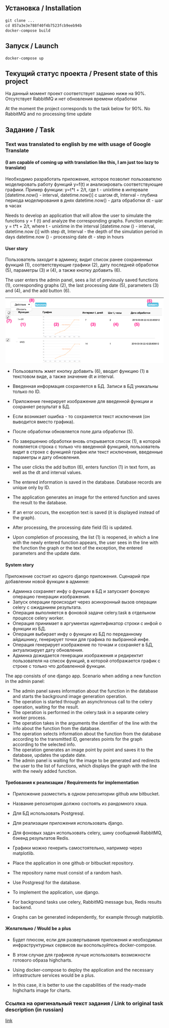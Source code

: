 ## Установка / Installation

    git clone ...
    cd 857a3e3e788f40f4b7523fcb9eeb94b
    docker-compose build

## Запуск / Launch

    docker-compose up

## Текущий статус проекта / Present state of this project

На данный момент проект соответствует заданию ниже на 90%. Отсутствует RabbitMQ и нет обновления времени обработки

At the moment the project corresponds to the task below for 90%. No RabbitMQ and no processing time update

## Задание / Task

### Text was translated to english by me with usage of Google Translate
#### (I am capable of coming up with translation like this, I am just too lazy to translate)

Необходимо разработать приложение, которое позволит пользователю моделировать работу функций y=f(t)
и анализировать соответствующие графики.
Пример функции: y=t*t + 2/t, где
t - unixtime в интервале [datetime.now() - interval, datetime.now()] с шагом dt, 
Interval - глубина периода моделирования в днях
datetime.now() - дата обработки
dt - шаг в часах

Needs to develop an application that will allow the user to simulate the functions y = f (t) and analyze 
the corresponding graphs.
Function example: y = t*t + 2/t, where
t - unixtime in the interval [datetime.now () - interval, datetime.now ()] with step dt,
Interval - the depth of the simulation period in days
datetime.now () - processing date
dt - step in hours 

#### User story

Пользователь заходит в админку, видит список ранее сохраненных функций (1), соответствующие графики (2),
дату последней обработки (5), параметры (3) и (4), а также кнопку добавить (6). 

The user enters the admin panel, sees a list of previously saved functions (1), corresponding graphs (2),
the last processing date (5), parameters (3) and (4), and the add button (6). 

![](picture.png)

* Пользователь жмет кнопку добавить (6), вводит функцию (1) в текстовом виде, а также значение dt и interval.
* Введенная информация сохраняется в БД. Запиcи в БД уникальны только по ID.
* Приложение генерирует изображение для введенной функции и сохраняет результат в БД. 
* Если возникает ошибка - то сохраняется текст исключения (он выводится вместо графика).
* После обработки обновляется поле дата обработки (5).
* По завершению обработки вновь открывается список (1), в которой появляется строка с только что введенной функцией, 
пользователь видит в строке с функцией график или текст исключения, введенные параметры и дату обновления.
  

* The user clicks the add button (6), enters function (1) in text form, as well as the dt and interval values.
* The entered information is saved in the database. Database records are unique only by ID.
* The application generates an image for the entered function and saves the result to the database.
* If an error occurs, the exception text is saved (it is displayed instead of the graph).
* After processing, the processing date field (5) is updated.
* Upon completion of processing, the list (1) is reopened, in which a line with the newly entered function appears,
the user sees in the line with the function the graph or the text of the exception, the entered parameters and the update date. 

#### System story

Приложение состоит из одного django приложения. Сценарий при добавлении новой функции в админке:
* Админка сохраняет инфу о функции в БД и запускает фоновую операцию генерации изображения. 
* Запуск операции происходит через асинхронный вызов операции celery с ожиданием результата. 
* Операция выполняется в фоновой задаче celery.task  в отдельном процессе celery worker.
* Операция принимает в аргументах идентификатор строки с инфой о функции из БД. 
* Операция выбирает инфу о функции из БД по переданному айдишнику, генерирует точки для графика по выбранной инфе.
* Операция генерирует изображение по точкам и сохраняет в БД, актуализирует дату обновления.
* Админка дожидается генерации изображения и редиректит пользователя на список функций, в которой отображается график
с строке с только что добавленной функции.


The app consists of one django app. Scenario when adding a new function in the admin panel:
* The admin panel saves information about the function in the database and starts the background image generation operation.
* The operation is started through an asynchronous call to the celery operation, waiting for the result.
* The operation is performed in the celery.task in a separate celery worker process.
* The operation takes in the arguments the identifier of the line with the info about the function from the database.
* The operation selects information about the function from the database according to the transmitted ID,
  generates points for the graph according to the selected info.
* The operation generates an image point by point and saves it to the database, updates the update date.
* The admin panel is waiting for the image to be generated and redirects the user to the list of functions, 
  which displays the graph
with the line with the newly added function. 

#### Требования к реализации / Requirements for implementation

* Приложение разместить в одном репозитории github или bitbucket.
* Название репозитория должно состоять из рандомного хэша.
* Для БД использовать Postgresql.
* Для реализации приложения использовать django. 
* Для фоновых задач использовать celery, шину сообщений RabbitMQ, бэкенд результатов Redis.
* Графики можно генерить самостоятельно, например через matplotlib.


* Place the application in one github or bitbucket repository. 
* The repository name must consist of a random hash.
* Use Postgresql for the database.
* To implement the application, use django.
* For background tasks use celery, RabbitMQ message bus, Redis results backend.
* Graphs can be generated independently, for example through matplotlib. 

#### Желательно / Would be a plus

* Будет плюсом, если для развертывания приложения и необходимых инфраструктурных сервисов вы воспользуйтесь docker-compose. 
* В этом случае для графиков лучше использовать возможности готового образа highcharts.


* Using docker-compose to deploy the application and the necessary infrastructure services would be a plus.
* In this case, it is better to use the capabilities of the ready-made highcharts image for charts. 

### Ссылка на оригинальный текст задания / Link to original task description (in russian)

[link](https://docs.google.com/document/d/1HdxLKKUfOZwLS0sAF8NVfryoGZhzld5XPiGtfOaxa_4/edit#)
